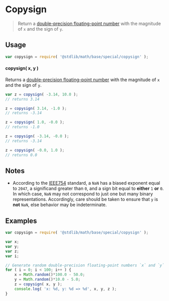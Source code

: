 Copysign
===

> Return a [double-precision floating-point number][ieee754] with the magnitude of `x` and the sign of `y`.

<!-- <usage> -->

## Usage

``` javascript
var copysign = require( '@stdlib/math/base/special/copysign' );
```

#### copysign( x, y )

Returns a [double-precision floating-point number][ieee754] with the magnitude of `x` and the sign of `y`.

``` javascript
var z = copysign( -3.14, 10.0 );
// returns 3.14

z = copysign( 3.14, -1.0 );
// returns -3.14

z = copysign( 1.0, -0.0 );
// returns -1.0

z = copysign( -3.14, -0.0 );
// returns -3.14

z = copysign( -0.0, 1.0 );
// returns 0.0
```

<!-- </usage> -->


<!-- <notes> -->

## Notes

* According to the [IEEE754][ieee754] standard, a `NaN` has a biased exponent equal to `2047`, a significand greater than `0`, and a sign bit equal to __either__ `1` __or__ `0`. In which case, `NaN` may not correspond to just one but many binary representations. Accordingly, care should be taken to ensure that `y` is __not__ `NaN`, else behavior may be indeterminate.

<!-- </notes> -->


<!-- <examples> -->

## Examples

``` javascript
var copysign = require( '@stdlib/math/base/special/copysign' );

var x;
var y;
var z;
var i;

// Generate random double-precision floating-point numbers `x` and `y` and copy the sign of `y` to `x`...
for ( i = 0; i < 100; i++ ) {
    x = Math.random()*100.0 - 50.0;
    y = Math.random()*10.0 - 5.0;
    z = copysign( x, y );
    console.log( 'x: %d, y: %d => %d', x, y, z );
}
```

<!-- </examples> -->


<!-- <links> -->

[ieee754]: https://en.wikipedia.org/wiki/IEEE_754-1985

<!-- </links> -->
